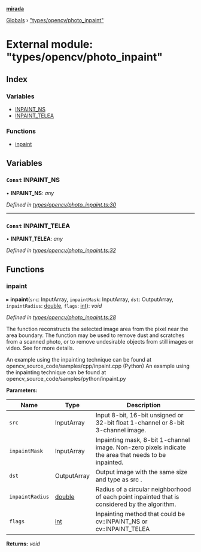 **[mirada](../README.md)**

[Globals](../README.md) › ["types/opencv/photo_inpaint"](_types_opencv_photo_inpaint_.md)

# External module: "types/opencv/photo_inpaint"

## Index

### Variables

* [INPAINT_NS](_types_opencv_photo_inpaint_.md#const-inpaint_ns)
* [INPAINT_TELEA](_types_opencv_photo_inpaint_.md#const-inpaint_telea)

### Functions

* [inpaint](_types_opencv_photo_inpaint_.md#inpaint)

## Variables

### `Const` INPAINT_NS

• **INPAINT_NS**: *any*

*Defined in [types/opencv/photo_inpaint.ts:30](https://github.com/cancerberoSgx/mirada/blob/170e57c/mirada/src/types/opencv/photo_inpaint.ts#L30)*

___

### `Const` INPAINT_TELEA

• **INPAINT_TELEA**: *any*

*Defined in [types/opencv/photo_inpaint.ts:32](https://github.com/cancerberoSgx/mirada/blob/170e57c/mirada/src/types/opencv/photo_inpaint.ts#L32)*

## Functions

###  inpaint

▸ **inpaint**(`src`: InputArray, `inpaintMask`: InputArray, `dst`: OutputArray, `inpaintRadius`: [double](_types_opencv__hacks_.md#double), `flags`: [int](_types_opencv__hacks_.md#int)): *void*

*Defined in [types/opencv/photo_inpaint.ts:28](https://github.com/cancerberoSgx/mirada/blob/170e57c/mirada/src/types/opencv/photo_inpaint.ts#L28)*

The function reconstructs the selected image area from the pixel near the area boundary. The
function may be used to remove dust and scratches from a scanned photo, or to remove undesirable
objects from still images or video. See  for more details.

An example using the inpainting technique can be found at opencv_source_code/samples/cpp/inpaint.cpp
(Python) An example using the inpainting technique can be found at
opencv_source_code/samples/python/inpaint.py

**Parameters:**

Name | Type | Description |
------ | ------ | ------ |
`src` | InputArray | Input 8-bit, 16-bit unsigned or 32-bit float 1-channel or 8-bit 3-channel image.  |
`inpaintMask` | InputArray | Inpainting mask, 8-bit 1-channel image. Non-zero pixels indicate the area that needs to be inpainted.  |
`dst` | OutputArray | Output image with the same size and type as src .  |
`inpaintRadius` | [double](_types_opencv__hacks_.md#double) | Radius of a circular neighborhood of each point inpainted that is considered by the algorithm.  |
`flags` | [int](_types_opencv__hacks_.md#int) | Inpainting method that could be cv::INPAINT_NS or cv::INPAINT_TELEA  |

**Returns:** *void*